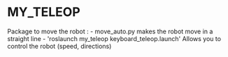 # MY_TELEOP

Package to move the robot :
	- move_auto.py makes the robot move in a straight line
	- 'roslaunch my_teleop keyboard_teleop.launch' Allows you to control the robot (speed, directions)
